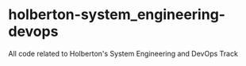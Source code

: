 # holberton-system_engineering-devops
All code related to Holberton's System Engineering and DevOps Track

